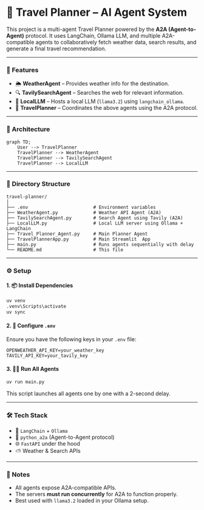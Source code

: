 # 📍 Travel Planner – AI Agent System

This project is a multi-agent Travel Planner powered by the **A2A (Agent-to-Agent)** protocol. It uses LangChain, Ollama LLM, and multiple A2A-compatible agents to collaboratively fetch weather data, search results, and generate a final travel recommendation.

---

### 🚀 Features

* 🌦️ **WeatherAgent** – Provides weather info for the destination.
* 🔍 **TavilySearchAgent** – Searches the web for relevant information.
* 🤖 **LocalLLM** – Hosts a local LLM (`llama3.2`) using `langchain_ollama`.
* 🧠 **TravelPlanner** – Coordinates the above agents using the A2A protocol.

---

### 🧩 Architecture

```mermaid
graph TD;
    User --> TravelPlanner
    TravelPlanner --> WeatherAgent
    TravelPlanner --> TavilySearchAgent
    TravelPlanner --> LocalLLM
```

---

### 📁 Directory Structure

```
travel-planner/
│
├── .env                        # Environment variables
├── WeatherAgent.py             # Weather API Agent (A2A)
├── TavilySearchAgent.py        # Search Agent using Tavily (A2A)
├── LocalLLM.py                 # Local LLM server using Ollama + LangChain
├── Travel_Planner_Agent.py     # Main Planner Agent
├── TravelPlannerApp.py         # Main Streamlit  App
├── main.py                     # Runs agents sequentially with delay
└── README.md                   # This file
```

---

### ⚙️ Setup

#### 1. 📦 Install Dependencies

```bash
uv venv
.venv\Scripts\activate
uv sync
```

#### 2. 🧪 Configure `.env`

Ensure you have the following keys in your `.env` file:

```dotenv
OPENWEATHER_API_KEY=your_weather_key
TAVILY_API_KEY=your_tavily_key
```

#### 3. 🏃‍♂️ Run All Agents

```bash
uv run main.py
```

This script launches all agents one by one with a 2-second delay.

---

### 🛠 Tech Stack

* 🧠 `LangChain` + `Ollama`
* 🔄 `python_a2a` (Agent-to-Agent protocol)
* 🌐 `FastAPI` under the hood
* ⛅ Weather & Search APIs

---

### 📝 Notes

* All agents expose A2A-compatible APIs.
* The servers **must run concurrently** for A2A to function properly.
* Best used with `llama3.2` loaded in your Ollama setup.